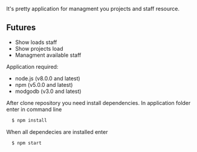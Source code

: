 It's pretty application for managment you projects and staff resource.

  ## Futures
  - Show loads staff
  - Show projects load
  - Managment available staff

Application required:

  - node.js (v8.0.0 and latest)
  - npm (v5.0.0 and latest)
  - modgodb (v3.0 and latest)

After clone repository you need install dependencies. In application folder enter in command line

```bash
  $ npm install
```

When all dependecies are installed enter

```bash
  $ npm start
```